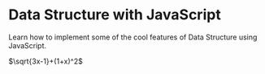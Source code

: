 # Data Structure with JavaScript

Learn how to implement some of the cool features of Data Structure using JavaScript.

$\sqrt{3x-1}+(1+x)^2$
